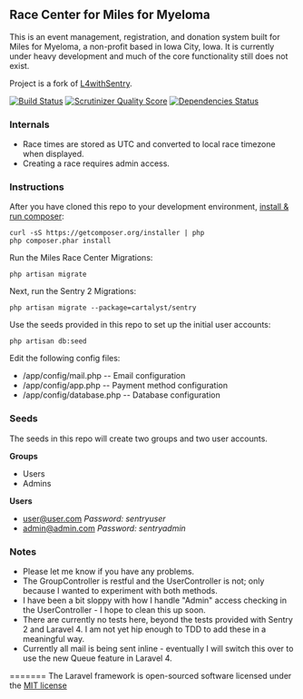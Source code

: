 ## Race Center for Miles for Myeloma

This is an event management, registration, and donation system built for Miles for Myeloma, a non-profit based in Iowa City, Iowa.
It is currently under heavy development and much of the core functionality still does not exist.

Project is a fork of [L4withSentry](https://github.com/rydurham/L4withSentry).

[![Build Status](https://travis-ci.org/jcummins/MilesRaceCenter.png?branch=master)](https://travis-ci.org/jcummins/MilesRaceCenter) [![Scrutinizer Quality Score](https://scrutinizer-ci.com/g/jcummins/MilesRaceCenter/badges/quality-score.png?s=c4b7090ffa64dcc5a18c4f9abc1b1605761d159f)](https://scrutinizer-ci.com/g/jcummins/MilesRaceCenter/) [![Dependencies Status](https://depending.in/jcummins/MilesRaceCenter.png)](http://depending.in/jcummins/MilesRaceCenter)

### Internals

* Race times are stored as UTC and converted to local race timezone when displayed.
* Creating a race requires admin access.

### Instructions

After you have cloned this repo to your development environment, [install & run composer](http://niallobrien.me/2013/03/installing-and-updating-laravel-4/): 

	curl -sS https://getcomposer.org/installer | php
	php composer.phar install

Run the Miles Race Center Migrations:

	php artisan migrate

Next, run the Sentry 2 Migrations: 

	php artisan migrate --package=cartalyst/sentry

Use the seeds provided in this repo to set up the initial user accounts: 

	php artisan db:seed

Edit the following config files:
* /app/config/mail.php -- Email configuration
* /app/config/app.php -- Payment method configuration
* /app/config/database.php -- Database configuration

### Seeds
The seeds in this repo will create two groups and two user accounts.

__Groups__
* Users
* Admins

__Users__
* user@user.com  *Password: sentryuser*
* admin@admin.com *Password: sentryadmin*

### Notes

* Please let me know if you have any problems. 
* The GroupController is restful and the UserController is not; only because I wanted to experiment with both methods.
* I have been a bit sloppy with how I handle "Admin" access checking in the UserController - I hope to clean this up soon.
* There are currently no tests here, beyond the tests provided with Sentry 2 and Laravel 4.  I am not yet hip enough to TDD to add these in a meaningful way.
* Currently all mail is being sent inline - eventually I will switch this over to use the new Queue feature in Laravel 4.


=======
The Laravel framework is open-sourced software licensed under the [MIT license](http://opensource.org/licenses/MIT)
